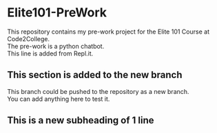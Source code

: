 # Elite101-PreWork
This repository contains my pre-work project for the Elite 101 Course at Code2College.<br/>
The pre-work is a python chatbot.<br/>
This line is added from Repl.it.<br/>

## This section is added to the new branch
This branch could be pushed to the repository as a new branch.<br/>
You can add anything here to test it.

## This is a new subheading of 1 line
